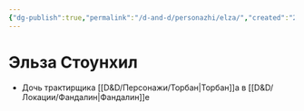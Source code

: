 ```yaml
---
{"dg-publish":true,"permalink":"/d-and-d/personazhi/elza/","created":"2023-07-16T06:47:32.000+04:00","updated":"2023-12-26T15:54:00.334+04:00"}
---
```


# Эльза Стоунхил

* Дочь трактирщика [[D&D/Персонажи/Торбан\|Торбан]]а в [[D&D/Локации/Фандалин\|Фандалин]]е 